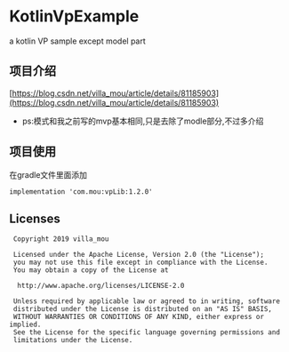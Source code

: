 # KotlinVpExample
a kotlin VP sample except model part

## 项目介绍
[https://blog.csdn.net/villa_mou/article/details/81185903](https://blog.csdn.net/villa_mou/article/details/81185903)

* ps:模式和我之前写的mvp基本相同,只是去除了modle部分,不过多介绍

## 项目使用

在gradle文件里面添加

`implementation 'com.mou:vpLib:1.2.0'`


## Licenses
     Copyright 2019 villa_mou
    
     Licensed under the Apache License, Version 2.0 (the "License");
     you may not use this file except in compliance with the License.
     You may obtain a copy of the License at
    
      http://www.apache.org/licenses/LICENSE-2.0
    
     Unless required by applicable law or agreed to in writing, software
     distributed under the License is distributed on an "AS IS" BASIS,
     WITHOUT WARRANTIES OR CONDITIONS OF ANY KIND, either express or implied.
     See the License for the specific language governing permissions and
     limitations under the License.